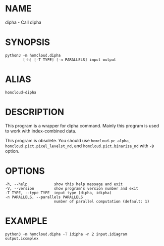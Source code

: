 # NAME

dipha - Call dipha

# SYNOPSIS

    python3 -m homcloud.dipha
            [-h] [-T TYPE] [-n PARALLELS] input output

# ALIAS

    homcloud-dipha

# DESCRIPTION

This program is a wrapper for dipha command.
Mainly this program is used to work with index-combined data.

This program is obsolete. You should use `homcloud.pc_alpha`,
`homcloud.pict.pixel_levelst_nd`, and `homcloud.pict.binarize_nd` with `-D` option.


# OPTIONS

    -h, --help            show this help message and exit
    -V, --version         show program's version number and exit
    -T TYPE, --type TYPE  input type (dipha, idipha)
    -n PARALLELS, --parallels PARALLELS
                          number of parallel computation (default: 1)

# EXAMPLE

    python3 -m homcloud.dipha -T idipha -n 2 input.idiagram output.icomplex
